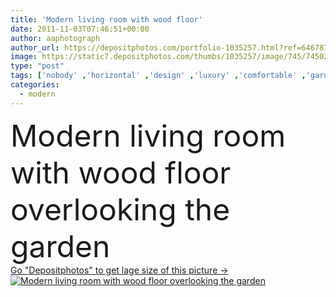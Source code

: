 ```yaml
---
title: 'Modern living room with wood floor'
date: 2011-11-03T07:46:51+00:00
author: aaphotograph
author_url: https://depositphotos.com/portfolio-1035257.html?ref=64678756
image: https://static7.depositphotos.com/thumbs/1035257/image/745/7450281/api_thumb_450.jpg?forcejpeg=true
type: "post"
tags: ['nobody' ,'horizontal' ,'design' ,'luxury' ,'comfortable' ,'garden' ,'smile' ,'flower' ,'chair' ,'electric' ,'pillow' ,'modern' ,'elements' ,'house' ,'window' ,'windows' ,'lamp' ,'interior' ,'habitation' ,'home' ,'luxurious' ,'fingers' ,'with' ,'salon' ,'live' ,'furniture' ,'room' ,'wood' ,'camera' ,'tools' ,'floor' ,'in' ,'architectural' ,'houses' ,'living' ,'comfort' ,'apartment' ,'housing' ,'standing' ,'sofa' ,'homes' ,'tv' ,'rooms' ,'apartments' ,'lounge' ,'chandelier' ,'livingroom' ,'the' ,'interiors' ,'apartament' ]
categories: 
  - modern
---
```

<div aling="center">
            <font size="60"> Modern living room with wood floor overlooking the garden</font>   
</div>
<div>
    <a href='https://static7.depositphotos.com/thumbs/1035257/image/745/7450281/api_thumb_450.jpg?forcejpeg=true?ref=64678756' target=_blank > Go "Depositphotos" to get lage size of this picture ->
        <img href='https://static7.depositphotos.com/thumbs/1035257/image/745/7450281/api_thumb_450.jpg?forcejpeg=true?ref=64678756' src='https://static7.depositphotos.com/1035257/745/i/950/depositphotos_7450281-stock-photo-modern-living-room-with-wood.jpg?forcejpeg=true' alt='Modern living room with wood floor overlooking the garden' >
    </a>
</div>
